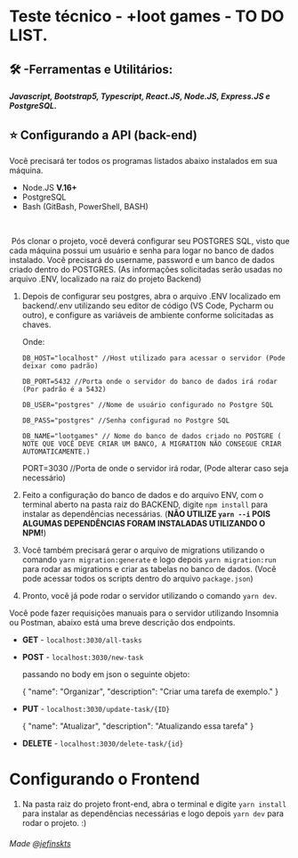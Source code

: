 # Teste técnico - +loot games - TO DO LIST.

## 🛠️ -Ferramentas e Utilitários:

##### Javascript, Bootstrap5, Typescript, React.JS, Node.JS, Express.JS e PostgreSQL.

## ⭐ Configurando a API (back-end)

Você precisará ter todos os programas listados abaixo instalados em sua máquina.

- Node.JS **V.16+**
- PostgreSQL
- Bash (GitBash, PowerShell, BASH)

​	

​	Pós clonar o projeto, você deverá configurar seu POSTGRES SQL, visto que cada máquina possui um usuário e senha para logar no banco de dados instalado. Você precisará do username, password e um banco de dados criado dentro do POSTGRES. (As informações  solicitadas serão usadas no arquivo .ENV, localizado na raiz do projeto Backend)



1. Depois de configurar seu postgres, abra o arquivo .ENV localizado em backend/.env utilizando seu editor de código (VS Code, Pycharm ou outro), e configure as variáveis de ambiente conforme solicitadas as chaves.

   Onde:

   `DB_HOST="localhost" //Host utilizado para acessar o servidor (Pode deixar como padrão)`

   `DB_PORT=5432 //Porta onde o servidor do banco de dados irá rodar (Por padrão é a 5432)`

   `DB_USER="postgres" //Nome de usuário configurado no Postgre SQL`

   `DB_PASS="postgres" //Senha configurad no Postgre SQL`

   `DB_NAME="lootgames" // Nome do banco de dados criado no POSTGRE ( NOTE QUE VOCÊ DEVE CRIAR UM BANCO, A MIGRATION NÃO CONSEGUE CRIAR AUTOMATICAMENTE.)`

   PORT=3030 //Porta  de onde o servidor irá rodar, (Pode alterar caso seja necessário)
   
2. Feito a configuração do banco de dados e do arquivo ENV, com o terminal aberto na pasta raiz do BACKEND, digite `npm install` para instalar as dependências necessárias. (**NÃO UTILIZE `yarn --i` POIS ALGUMAS DEPENDÊNCIAS FORAM INSTALADAS UTILIZANDO O NPM!**) 
   
3. Você também precisará gerar o arquivo de migrations utilizando o comando `yarn migration:generate` e logo depois `yarn migration:run` para rodar as migrations e criar as tabelas no banco de dados. (Você pode acessar todos os scripts dentro do arquivo `package.json`)

4. Pronto, você já pode rodar o servidor utilizando o comando `yarn dev`.


Você pode fazer requisições manuais para o servidor utilizando Insomnia ou Postman, abaixo está uma breve descrição dos endpoints.

- **GET** - `localhost:3030/all-tasks`

- **POST** - `localhost:3030/new-task` 

  passando no body em json o seguinte objeto:

  {
  	"name": "Organizar",
  	"description": "Criar uma tarefa de exemplo."
  }

- **PUT** - `localhost:3030/update-task/{ID}`

  {
  	"name": "Atualizar",
  	"description": "Atualizando essa tarefa"
  }

- **DELETE**  - `localhost:3030/delete-task/{id}`

  

# Configurando o Frontend


1. Na pasta raiz do projeto front-end, abra o terminal e digite `yarn install` para instalar as dependências necessárias e logo depois `yarn dev` para rodar o projeto. :)



###### Made @[jefinskts]()
